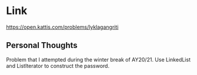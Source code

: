 # Link

https://open.kattis.com/problems/lyklagangriti

## Personal Thoughts

Problem that I attempted during the winter break of AY20/21. Use LinkedList and ListIterator to construct the password.

